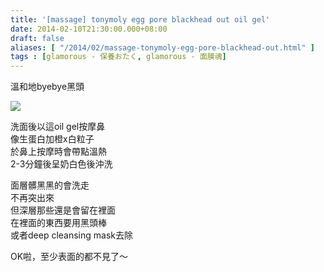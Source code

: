 ```yaml
---
title: '[massage] tonymoly egg pore blackhead out oil gel'
date: 2014-02-10T21:30:00.000+08:00
draft: false
aliases: [ "/2014/02/massage-tonymoly-egg-pore-blackhead-out.html" ]
tags : [glamorous - 保養おたく, glamorous - 面膜魂]
---
```


溫和地byebye黑頭  

[![](https://3.bp.blogspot.com/-09YjHlouNuo/XC4RVLiiTgI/AAAAAAAAD68/c_QhxCqp6iscpoxdmy8mUr737olsCsKKgCLcBGAs/s640/w.jpg)](https://3.bp.blogspot.com/-09YjHlouNuo/XC4RVLiiTgI/AAAAAAAAD68/c_QhxCqp6iscpoxdmy8mUr737olsCsKKgCLcBGAs/s1600/w.jpg)

洗面後以這oil gel按摩鼻  
像生蛋白加橙x白粒子  
於鼻上按摩時會帶點溫熱  
2-3分鐘後呈奶白色後沖洗  
  
面層髒黑黑的會洗走  
不再突出來  
但深層那些還是會留在裡面  
在裡面的東西要用黑頭棒  
或者deep cleansing mask去除  
  
OK啦，至少表面的都不見了～